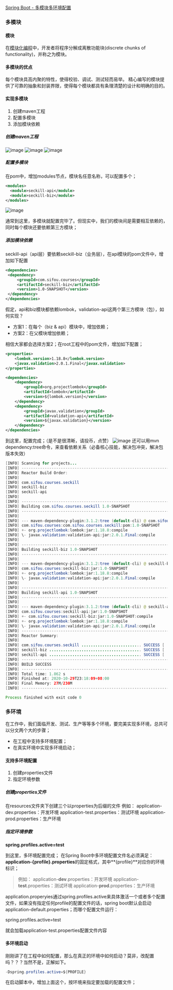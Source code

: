[Spring Boot - 多模块多环境配置](https://segmentfault.com/a/1190000037660396)

### 多模块

#### 模块

在[模块化编程](https://en.wikipedia.org/wiki/Modular_programming)中，开发者将程序分解成离散功能块(discrete chunks of functionality)，并称之为模块。

#### 多模块的优点

每个模块具高内聚的特性，使得校验、调试、测试轻而易举。 精心编写的模块提供了可靠的抽象和封装界限，使得每个模块都具有条理清楚的设计和明确的目的。

#### 实现多模块

1. 创建maven工程
2. 配置多模块
3. 添加模块依赖

##### 创建maven工程

![image](https://segmentfault.com/img/bVcIbeQ)
![image](https://segmentfault.com/img/bVcIbeR)
![image](https://segmentfault.com/img/bVcIbeT)

##### 配置多模块

在pom中，增加modules节点，模块名<module>任意名称</module>，可以配置多个；

```xml
<modules>
  <module>seckill-api</module>
  <module>seckill-biz</module>
</modules>
```

![image](https://segmentfault.com/img/bVcIbfh)

通常到这里，多模块就配置完毕了。但现实中，我们的模块间是需要相互依赖的，同时每个模块还要依赖第三方模块；

##### 添加模块依赖

seckill-api（api层）要依赖seckill-biz（业务层），在api模块的pom文件中，增加如下配置

```xml
<dependencies>
 <dependency> 
     <groupId>com.sifou.courses</groupId>
     <artifactId>seckill-biz</artifactId>
     <version>1.0-SNAPSHOT</version>
 </dependency>
</dependencies>
```

假定，api和biz模块都依赖lombok，validation-api这两个第三方模块（包），如何实现？

- 方案1：在每个（biz & api）模块中，增加依赖；
- 方案2：在父模块增加依赖；

相信大家都会选择方案2；在root工程中的pom文件，增加如下配置；

```xml
<properties>
    <lombok.version>1.18.8</lombok.version>
    <javax.validation>2.0.1.Final</javax.validation>
</properties>

<dependencies>
    <dependency>
        <groupId>org.projectlombok</groupId>
        <artifactId>lombok</artifactId>
        <version>${lombok.version}</version>
    </dependency>
    <dependency>
        <groupId>javax.validation</groupId>
        <artifactId>validation-api</artifactId>
        <version>${javax.validation}</version>
    </dependency>
</dependencies>
```

到这里，配置完成；（是不是很清晰，请投币，点赞）
![image](https://segmentfault.com/img/bVcIbhr)
还可以用mvn dependency:tree命令，来查看依赖关系（必备核心技能，解决包冲突，解决包版本失效）

```java
[INFO] Scanning for projects...
[INFO] ------------------------------------------------------------------------
[INFO] Reactor Build Order:
[INFO] 
[INFO] com.sifou.courses.seckill
[INFO] seckill-biz
[INFO] seckill-api
[INFO]                                                                         
[INFO] ------------------------------------------------------------------------
[INFO] Building com.sifou.courses.seckill 1.0-SNAPSHOT
[INFO] ------------------------------------------------------------------------
[INFO] 
[INFO] --- maven-dependency-plugin:3.1.2:tree (default-cli) @ com.sifou.courses.seckill ---
[INFO] com.sifou.courses:com.sifou.courses.seckill:pom:1.0-SNAPSHOT
[INFO] +- org.projectlombok:lombok:jar:1.18.8:compile
[INFO] \- javax.validation:validation-api:jar:2.0.1.Final:compile
[INFO]                                                                         
[INFO] ------------------------------------------------------------------------
[INFO] Building seckill-biz 1.0-SNAPSHOT
[INFO] ------------------------------------------------------------------------
[INFO] 
[INFO] --- maven-dependency-plugin:3.1.2:tree (default-cli) @ seckill-biz ---
[INFO] com.sifou.courses:seckill-biz:jar:1.0-SNAPSHOT
[INFO] +- org.projectlombok:lombok:jar:1.18.8:compile
[INFO] \- javax.validation:validation-api:jar:2.0.1.Final:compile
[INFO]                                                                         
[INFO] ------------------------------------------------------------------------
[INFO] Building seckill-api 1.0-SNAPSHOT
[INFO] ------------------------------------------------------------------------
[INFO] 
[INFO] --- maven-dependency-plugin:3.1.2:tree (default-cli) @ seckill-api ---
[INFO] com.sifou.courses:seckill-api:jar:1.0-SNAPSHOT
[INFO] +- com.sifou.courses:seckill-biz:jar:1.0-SNAPSHOT:compile
[INFO] +- org.projectlombok:lombok:jar:1.18.8:compile
[INFO] \- javax.validation:validation-api:jar:2.0.1.Final:compile
[INFO] ------------------------------------------------------------------------
[INFO] Reactor Summary:
[INFO] 
[INFO] com.sifou.courses.seckill .......................... SUCCESS [  1.007 s]
[INFO] seckill-biz ........................................ SUCCESS [  0.040 s]
[INFO] seckill-api ........................................ SUCCESS [  0.036 s]
[INFO] ------------------------------------------------------------------------
[INFO] BUILD SUCCESS
[INFO] ------------------------------------------------------------------------
[INFO] Total time: 1.862 s
[INFO] Finished at: 2020-10-29T23:18:09+08:00
[INFO] Final Memory: 27M/230M
[INFO] ------------------------------------------------------------------------

Process finished with exit code 0
```

### 多环境

在工作中，我们面临开发、测试、生产等等多个环境，要完美实现多环境，总共可以分文两个大的步骤；

- 在工程中支持多环境配置；
- 在真实环境中实现多环境启动；

#### 支持多环境配置

1. 创建properties文件
2. 指定环境参数

##### 创建properties文件

在resources文件夹下创建三个以properties为后缀的文件
例如：
application-dev.properties：开发环境
application-test.properties：测试环境
application-prod.properties：生产环境

##### 指定环境参数

**spring.profiles.active=test**

到这里，多环境配置完成；
在Spring Boot中多环境配置文件名必须满足：**application-{profile}.properties**的固定格式，其中**{profile}**对应你的环境标识；

> 例如：
> application-**dev**.properties：开发环境
> application-**test**.properties：测试环境
> application-**prod**.properties：生产环境

application.properyies通过spring.profiles.active来具体激活一个或者多个配置文件，如果没有指定任何profile的配置文件的话，spring boot默认会启动application-default.properties；而哪个配置文件运行：

spring.profiles.active=test

就会加载application-test.properties配置文件内容

#### 多环境启动

刚刚讲了在工程中如何配置，那么在真正的环境中如何启动？莫非，改配置吗？？？当然不是，正解如下。

```java
-Dspring.profiles.active=${PROFILE}
```

在启动脚本中，增加上面这个，按环境来指定要加载的配置文件；